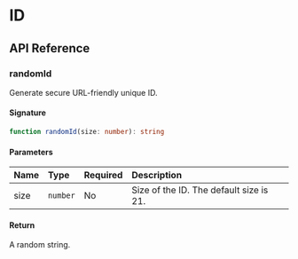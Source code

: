 # ID

## API Reference

### randomId

Generate secure URL-friendly unique ID.

#### Signature

```typescript
function randomId(size: number): string
```

#### Parameters

| Name | Type | Required | Description |
| :--- | :--- | :--- | :--- |
| size | `number` | No | Size of the ID. The default size is 21. |

#### Return

A random string.
